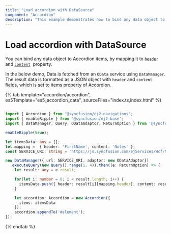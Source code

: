 ```yaml
---
title: "Load accordion with DataSource"
component: "Accordion"
description: "This example demonstrates how to bind any data object to accordion items in the Essential JS 2 Accordion component."
---
```


# Load accordion with DataSource

You can bind any data object to Accordion items, by mapping it to [`header`](../../api/accordion/accordionItem#header) and [`content`](../../api/accordion/accordionItem#content)&nbsp; property.

In the below demo, Data is fetched from an `OData` service using `DataManager`. The result data is formatted as a JSON object with `header` and `content` fields, which is set to items property of Accordion.

{% tab template="accordion/accordion", es5Template="es5_accordion_data", sourceFiles="index.ts,index.html" %}

```typescript

import { Accordion } from '@syncfusion/ej2-navigations';
import { enableRipple } from '@syncfusion/ej2-base';
import { DataManager, Query, ODataAdaptor, ReturnOption } from '@syncfusion/ej2-data';

enableRipple(true);

let itemsData: any = [];
let mapping =  { header: 'FirstName', content: 'Notes' };
const SERVICE_URI: string = 'https://js.syncfusion.com/ejServices/Wcf/Northwind.svc/Employees';

new DataManager({ url: SERVICE_URI, adaptor: new ODataAdaptor})
  .executeQuery(new Query().range(1, 4)).then((e: ReturnOption) => {
    let result: any = e.result;

    for(let i: number = 0; i < result.length; i++) {
      itemsData.push({ header: result[i][mapping.header], content: result[i][mapping.content] });
    }

    let accordion: Accordion = new Accordion({
      items: itemsData
    });
    accordion.appendTo('#element');
});

```

{% endtab %}
